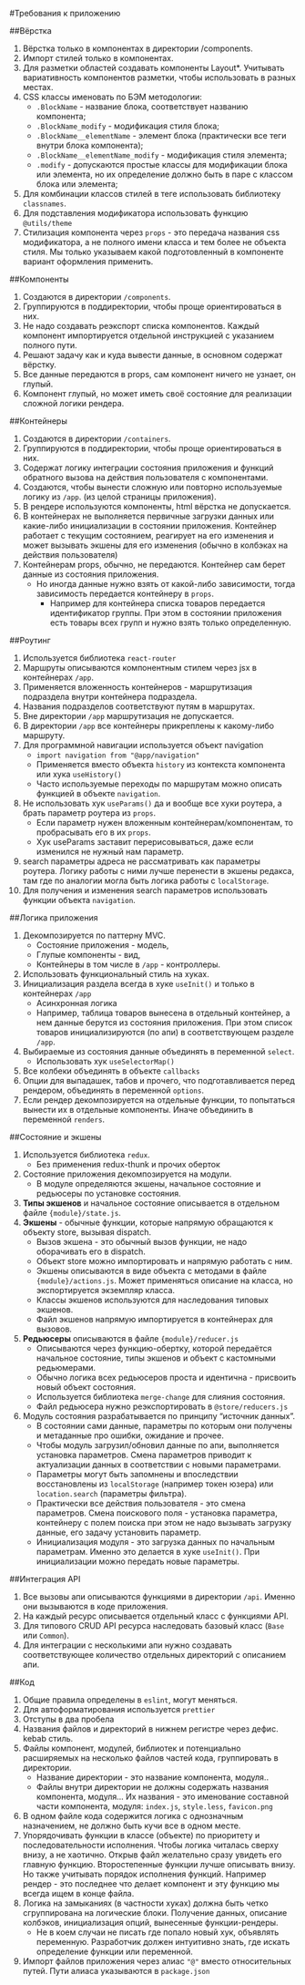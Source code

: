 #Требования к приложению

##Вёрстка

1. Вёрстка только в компонентах в директории /components.
2. Импорт стилей только в компонентах.
3. Для разметки областей создавать компоненты Layout*. Учитывать вариативность компонентов разметки, чтобы использовать в разных местах.
4. CSS классы именовать по БЭМ методологии: 
    - `.BlockName` - название блока, соответствует названию компонента; 
    - `.BlockName_modify` - модификация стиля блока;
    - `.BlockName__elementName` - элемент блока (практически все теги внутри блока компонента); 
    - `.BlockName__elementName_modify` - модификация стиля элемента;
    - `.modify` - допускаются простые классы для модификации блока или элемента, но их определение должно быть в паре с классом блока или элемента;
5. Для комбинации классов стилей в теге использовать библиотеку `classnames`. 
6. Для подставления модификатора использовать функцию `@utils/theme`
7. Стилизация компонента через `props` - это передача названия css модификатора, а не полного имени класса и тем более не объекта стиля. Мы только указываем какой подготовленный в компоненте вариант оформления применить.

##Компоненты

1. Создаются в директории `/components`.
2. Группируются в поддиректории, чтобы проще ориентироваться в них.
3. Не надо создавать реэкспорт списка компонентов. Каждый компонент импортируется отдельной инструкцией с указанием полного пути.
4. Решают задачу как и куда вывести данные, в основном содержат вёрстку.
5. Все данные передаются в props, сам компонент ничего не узнает, он глупый.
6. Компонент глупый, но может иметь своё состояние для реализации сложной логики рендера.

##Контейнеры

1. Создаются в директории `/containers`.
2. Группируются в поддиректории, чтобы проще ориентироваться в них.
3. Содержат логику интеграции состояния приложения и функций обратного вызова на действия пользователя с компонентами. 
4. Создаются, чтобы вынести сложную или повторно используемые логику из `/app`. (из целой страницы приложения).
5. В рендере используются компоненты, html вёрстка не допускается.
6. В контейнерах не выполняется первичные загрузки данных или какие-либо инициализации в состоянии приложения. Контейнер работает с текущим состоянием, реагирует на его изменения и может вызывать экшены для его изменения (обычно в колбэках на действия пользователя)
7. Контейнерам props, обычно, не передаются. Контейнер сам берет данные из состояния приложения. 
    - Но иногда данные нужно взять от какой-либо зависимости, тогда зависимость передается контейнеру в `props`. 
        - Например для контейнера списка товаров передается идентификатор группы. При этом в состоянии приложения есть товары всех групп и нужно взять только определенную.

##Роутинг

1. Используется библиотека `react-router`
2. Маршруты описываются компонентным стилем через jsx в контейнерах `/app`. 
3. Применяется вложенность контейнеров - маршрутизация подраздела внутри контейнера подраздела. 
4. Названия подразделов соответствуют путям в маршрутах.
5. Вне директории `/app` маршрутизация не допускается.
6. В директории `/app` все контейнеры прикреплены к какому-либо маршруту.
7. Для программной навигации используется объект navigation
    - `import navigation from "@app/navigation"`
    - Применяется вместо объекта `history` из контекста компонента или хука `useHistory()`
    - Часто используемые переходы по маршрутам можно описать функцией в объекте `navigation`. 
8. Не использовать хук `useParams()` да и вообще все хуки роутера, а брать параметр роутера из `props`. 
    - Если параметр нужен вложенным контейнерам/компонентам, то пробрасывать его в их `props`.
    - Хук useParams заставит перерисовываться, даже если изменился не нужный нам параметр. 
9. search параметры адреса не рассматривать как параметры роутера. Логику работы с ними лучше перенести в экшены редакса, там где по аналогии могла быть логика работы с `localStorage`. 
10. Для получения и изменения search параметров использовать функции объекта `navigation`.

##Логика приложения

1. Декомпозируется по паттерну MVC. 
    - Состояние приложения - модель, 
    - Глупые компоненты - вид, 
    - Контейнеры в том числе в `/app` - контроллеры. 
2. Использовать функциональный стиль на хуках. 
3. Инициализация раздела всегда в хуке `useInit()` и только в контейнерах `/app`
    - Асинхронная логика
    - Например, таблица товаров вынесена в отдельный контейнер, а нем данные берутся из состояния приложения. При этом список товаров инициализируются (по апи) в соответствующем разделе `/app`. 
4. Выбираемые из состояния данные объединять в переменной `select`. 
    - Использовать хук `useSelectorMap()`
5. Все колбеки объединять в объекте `callbacks`
6. Опции для выпадашек, табов и прочего, что подготавливается перед рендером, объединять в переменной `options`.
7. Если рендер декомпозируется на отдельные функции, то попытаться вынести их в отдельные компоненты. Иначе объединить в переменной `renders`.

##Состояние и экшены

1. Используется библиотека `redux`.
    - Без применения redux-thunk и прочих оберток
2. Состояние приложения декомпозируется на модули.
    - В модуле определяются экшены, начальное состояние и редьюсеры по установке состояния.
3. **Типы экшенов** и начальное состояние описывается в отдельном файле `{module}/state.js`.
4. **Экшены** - обычные функции, которые напрямую обращаются к объекту store, вызывая dispatch.
    - Вызов экшена - это обычный вызов функции, не надо оборачивать его в dispatch.
    - Объект store можно импортировать и напрямую работать с ним. 
    - Экшены описываются в виде объекта с методами в файле `{module}/actions.js`. Может применяться описание на класса, но экспортируется экземпляр класса.
    - Классы экшенов используются для наследования типовых экшенов.
    - Файл экшенов напрямую импортируется в контейнерах для вызовов.
5. **Редьюсеры** описываются в файле `{module}/reducer.js`
    - Описываются через функцию-обертку, которой передаётся начальное состояние, типы экшенов и объект с кастомными редьюмерами. 
    - Обычно логика всех редьюсеров проста и идентична -  присвоить новый объект состояния. 
    - Используется библиотека `merge-change` для слияния состояния.
    - Файл редьюсера нужно реэкспортировать в `@store/reducers.js`
6. Модуль состояния разрабатывается по принципу “источник данных”.
    - В состоянии сами данные, параметры по которым они получены и метаданные про ошибки, ожидание и прочее.
    - Чтобы модуль загрузил/обновил данные по апи, выполняется установка параметров. Смена параметров приводит к актуализации данных в соответствии с новыми параметрами. 
    - Параметры могут быть запомнены и впоследствии восстановлены из `localStorage` (например токен юзера) или `location.search` (параметры фильтра).
    - Практически все действия пользователя - это смена параметров. Смена поискового поля - установка параметра, контейнеру с полем поиска при этом не надо вызывать загрузку данные, его задачу установить параметр.
    - Инициализация модуля - это загрузка данных по начальным параметрам. Именно это делается в хуке `useInit()`. При инициализации можно передать новые параметры.

##Интеграция API

1. Все вызовы апи описываются функциями в директории `/api`. Именно они вызываются в коде приложения.
2. На каждый ресурс описывается отдельный класс с функциями API.
3. Для типового CRUD API ресурса наследовать базовый класс (`Base` или `Common`).
4. Для интеграции с несколькими апи нужно создавать соответствующее количество отдельных директорий с описанием апи.

##Код

1. Общие правила определены в `eslint`, могут меняться.
2. Для автоформатирования используется `prettier`
3. Отступы в два пробела
4. Названия файлов и директорий в нижнем регистре через дефис. kebab стиль.
5. Файлы компонент, модулей, библиотек и потенциально расширяемых на несколько файлов частей кода, группировать в директории.
    - Название директории - это название компонента, модуля.. 
    - Файлы внутри директории не должны содержать названия компонента, модуля... Их названия - это именование составной части компонента, модуля: `index.js`, `style.less`, `favicon.png`
6. В одном файле кода содержится логика с однозначным назначением, не должно быть кучи все в одном месте. 
7. Упорядочивать функции в классе (объекте) по приоритету и последовательности исполнения. Чтобы логика читалась сверху внизу, а не хаотично. Открыв файл желательно сразу увидеть его главную функцию. Второстепенные функции лучше описывать внизу. Но также учитывать порядок исполнения функций. Например рендер - это последнее что делает компонент и эту функцию мы всегда ищем в конце файла.
8. Логика на замыканиях (в частности хуках) должна быть четко сгруппирована на логические блоки. Получение данных, описание колбэков, инициализация опций, вынесенные функции-рендеры.
    - Не в коем случаи не писать где попало новый хук, объявлять переменную. Разработчик должен интуитивно знать, где искать определение функции или переменной.
9. Импорт файлов приложения через алиас `"@"` вместо относительных путей. Пути алиаса указываются в `package.json`
